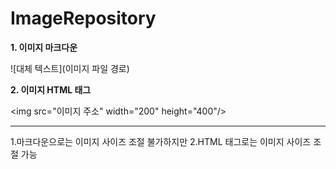 # ImageRepository

**1. 이미지 마크다운**

![대체 텍스트](이미지 파일 경로)

**2. 이미지 HTML 태그**

\<img src="이미지 주소"  width="200" height="400"/>

---

1.마크다운으로는 이미지 사이즈 조절 불가하지만 2.HTML 태그로는 이미지 사이즈 조절 가능


